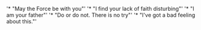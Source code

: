 '* "May the Force be with you"'
'* "I find your lack of faith disturbing"'
'* "I am your father"'
'* "Do or do not. There is no try"'
'* "I've got a bad feeling about this."'
